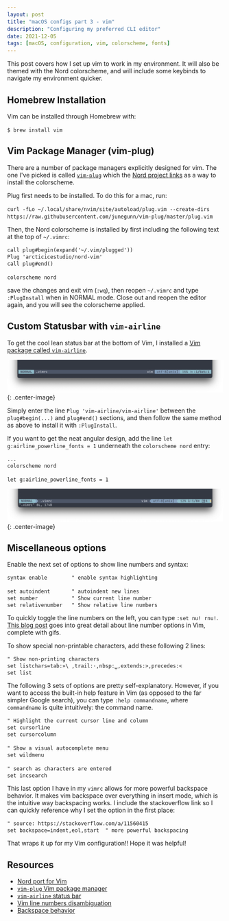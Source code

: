 ```yaml
---
layout: post
title: "macOS configs part 3 - vim"
description: "Configuring my preferred CLI editor"
date: 2021-12-05
tags: [macOS, configuration, vim, colorscheme, fonts]
---
```


This post covers how I set up vim to work in my environment. It will also be themed with the Nord colorscheme, and will include some keybinds to navigate my environment quicker.

## Homebrew Installation

Vim can be installed through Homebrew with:

`$ brew install vim`

## Vim Package Manager (vim-plug)

There are a number of package managers explicitly designed for vim. The one I've picked is called [`vim-plug`](https://github.com/junegunn/vim-plug) which the [Nord project links](https://www.nordtheme.com/ports/vim) as a way to install the colorscheme.

Plug first needs to be installed. To do this for a mac, run:

`curl -fLo ~/.local/share/nvim/site/autoload/plug.vim --create-dirs https://raw.githubusercontent.com/junegunn/vim-plug/master/plug.vim`

Then, the Nord colorscheme is installed by first including the following text at the top of `~/.vimrc`:

```vim
call plug#begin(expand('~/.vim/plugged'))
Plug 'arcticicestudio/nord-vim'
call plug#end()

colorscheme nord
```

save the changes and exit vim (`:wq`), then reopen `~/.vimrc` and type `:PlugInstall` when in NORMAL mode. Close out and reopen the editor again, and you will see the colorscheme applied.

## Custom Statusbar with `vim-airline`

To get the cool lean status bar at the bottom of Vim, I installed a [Vim package called `vim-airline`](https://github.com/vim-airline/vim-airline).

![vim-airline](/assets/images/vim-airline.png){: .center-image}

Simply enter the line `Plug 'vim-airline/vim-airline'` between the `plug#begin(...)` and `plug#end()` sections, and then follow the same method as above to install it with `:PlugInstall`.

If you want to get the neat angular design, add the line `let g:airline_powerline_fonts = 1` underneath the `colorscheme nord` entry:

```vim
...
colorscheme nord

let g:airline_powerline_fonts = 1
```

![vim-airline-powerline](/assets/images/vim-airline-powerline.png){: .center-image}

## Miscellaneous options

Enable the next set of options to show line numbers and syntax:

```vim
syntax enable        " enable syntax highlighting

set autoindent       " autoindent new lines
set number           " Show current line number
set relativenumber   " Show relative line numbers
```

To quickly toggle the line numbers on the left, you can type `:set nu! rnu!`. [This blog post](https://jeffkreeftmeijer.com/vim-number/) goes into great detail about line number options in Vim, complete with gifs.

To show special non-printable characters, add these following 2 lines:

```vim
" Show non-printing characters
set listchars=tab:»\ ,trail:·,nbsp:␣,extends:>,precedes:<
set list
```

The following 3 sets of options are pretty self-explanatory. However, if you want to access the built-in help feature in Vim (as opposed to the far simpler Google search), you can type `:help commandname`, where `commandname` is quite intuitively: the command name.

```vim
" Highlight the current cursor line and column
set cursorline
set cursorcolumn

" Show a visual autocomplete menu
set wildmenu

" search as characters are entered
set incsearch
```

This last option I have in my `vimrc` allows for more powerful backspace behavior. It makes vim backspace over everything in insert mode, which is the intuitive way backspacing works. I include the stackoverflow link so I can quickly reference why I set the option in the first place:

```vim
" source: https://stackoverflow.com/a/11560415
set backspace=indent,eol,start  " more powerful backspacing
```

That wraps it up for my Vim configuration!! Hope it was helpful!

## Resources
- [Nord port for Vim](https://www.nordtheme.com/ports/vim)
- [`vim-plug` Vim package manager](https://github.com/junegunn/vim-plug)
- [`vim-airline` status bar](https://github.com/vim-airline/vim-airline)
- [Vim line numbers disambiguation](https://jeffkreeftmeijer.com/vim-number/)
- [Backspace behavior](https://stackoverflow.com/a/11560415)
